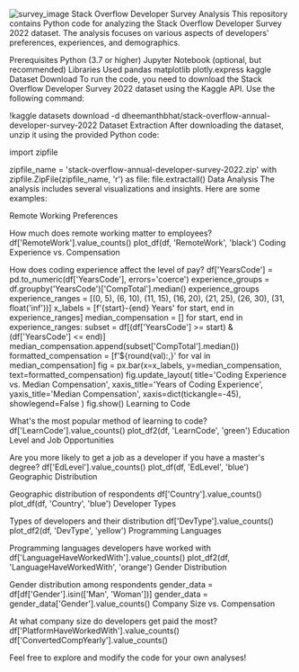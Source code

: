 ![survey_image](https://github.com/Nikola283/Stack-Overflow-Annual-Developer-Survey-2022/assets/76962010/77564f27-3eda-4fc9-885b-ad0ef8fb167b)
Stack Overflow Developer Survey Analysis
This repository contains Python code for analyzing the Stack Overflow Developer Survey 2022 dataset. The analysis focuses on various aspects of developers' preferences, experiences, and demographics.

Prerequisites
Python (3.7 or higher)
Jupyter Notebook (optional, but recommended)
Libraries Used
 pandas
 matplotlib
 plotly.express
 kaggle
Dataset Download
To run the code, you need to download the Stack Overflow Developer Survey 2022 dataset using the Kaggle API. Use the following command:


!kaggle datasets download -d dheemanthbhat/stack-overflow-annual-developer-survey-2022
Dataset Extraction
After downloading the dataset, unzip it using the provided Python code:

import zipfile

zipfile_name = 'stack-overflow-annual-developer-survey-2022.zip'
with zipfile.ZipFile(zipfile_name, 'r') as file:
    file.extractall()
Data Analysis
The analysis includes several visualizations and insights. Here are some examples:

Remote Working Preferences

How much does remote working matter to employees?
df['RemoteWork'].value_counts()
plot_df(df, 'RemoteWork', 'black')
Coding Experience vs. Compensation

How does coding experience affect the level of pay?
df['YearsCode'] = pd.to_numeric(df['YearsCode'], errors='coerce')
experience_groups = df.groupby('YearsCode')['CompTotal'].median()
experience_groups
experience_ranges = [(0, 5), (6, 10), (11, 15), (16, 20), (21, 25), (26, 30), (31, float('inf'))]
x_labels = [f'{start}-{end} Years' for start, end in experience_ranges]
median_compensation = []
for start, end in experience_ranges:
    subset = df[(df['YearsCode'] >= start) & (df['YearsCode'] <= end)]
    median_compensation.append(subset['CompTotal'].median())
formatted_compensation = [f'${round(val):,}' for val in median_compensation]
fig = px.bar(x=x_labels, y=median_compensation, text=formatted_compensation)
fig.update_layout(
    title='Coding Experience vs. Median Compensation',
    xaxis_title='Years of Coding Experience',
    yaxis_title='Median Compensation',
    xaxis=dict(tickangle=-45),
    showlegend=False 
)
fig.show()
Learning to Code

What's the most popular method of learning to code?
df['LearnCode'].value_counts()
plot_df2(df, 'LearnCode', 'green')
Education Level and Job Opportunities

Are you more likely to get a job as a developer if you have a master's degree?
df['EdLevel'].value_counts()
plot_df(df, 'EdLevel', 'blue')
Geographic Distribution

Geographic distribution of respondents
df['Country'].value_counts()
plot_df(df, 'Country', 'blue')
Developer Types

Types of developers and their distribution
df['DevType'].value_counts()
plot_df2(df, 'DevType', 'yellow')
Programming Languages

Programming languages developers have worked with
df['LanguageHaveWorkedWith'].value_counts()
plot_df2(df, 'LanguageHaveWorkedWith', 'orange')
Gender Distribution

Gender distribution among respondents
gender_data = df[df['Gender'].isin(['Man', 'Woman'])]
gender_data = gender_data['Gender'].value_counts()
Company Size vs. Compensation

At what company size do developers get paid the most?
df['PlatformHaveWorkedWith'].value_counts()
df['ConvertedCompYearly'].value_counts()

Feel free to explore and modify the code for your own analyses!
